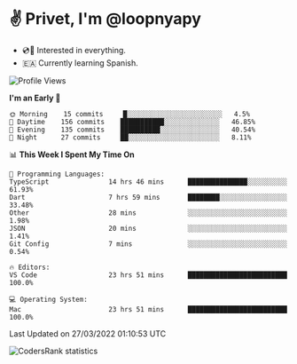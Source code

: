 # ✌️ Privet, I'm @loopnyapy

- 💿📀 Interested in everything.
- 🇪🇦 Currently learning Spanish.

<!--START_SECTION:waka-->
![Profile Views](http://img.shields.io/badge/Profile%20Views-11-blue)

**I'm an Early 🐤** 

```text
🌞 Morning    15 commits     █░░░░░░░░░░░░░░░░░░░░░░░░   4.5% 
🌆 Daytime    156 commits    ███████████░░░░░░░░░░░░░░   46.85% 
🌃 Evening    135 commits    ██████████░░░░░░░░░░░░░░░   40.54% 
🌙 Night      27 commits     ██░░░░░░░░░░░░░░░░░░░░░░░   8.11%

```


📊 **This Week I Spent My Time On** 

```text
💬 Programming Languages: 
TypeScript               14 hrs 46 mins      ███████████████░░░░░░░░░░   61.93% 
Dart                     7 hrs 59 mins       ████████░░░░░░░░░░░░░░░░░   33.48% 
Other                    28 mins             ░░░░░░░░░░░░░░░░░░░░░░░░░   1.98% 
JSON                     20 mins             ░░░░░░░░░░░░░░░░░░░░░░░░░   1.41% 
Git Config               7 mins              ░░░░░░░░░░░░░░░░░░░░░░░░░   0.54%

🔥 Editors: 
VS Code                  23 hrs 51 mins      █████████████████████████   100.0%

💻 Operating System: 
Mac                      23 hrs 51 mins      █████████████████████████   100.0%

```


 Last Updated on 27/03/2022 01:10:53 UTC
<!--END_SECTION:waka-->

![CodersRank statistics](https://cr-ss-service.azurewebsites.net/api/ScreenShot?widget=summary&username=loopnyapy)
